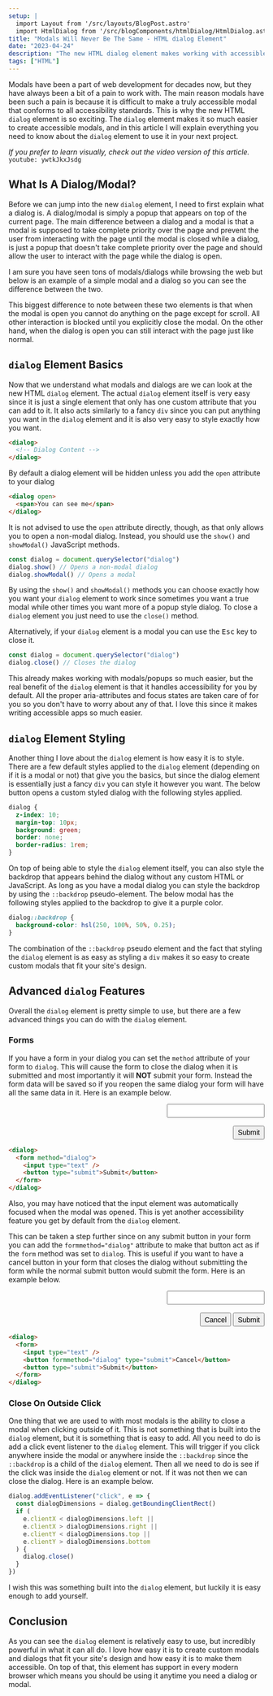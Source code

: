 ```yaml
---
setup: |
  import Layout from '/src/layouts/BlogPost.astro'
  import HtmlDialog from '/src/blogComponents/htmlDialog/HtmlDialog.astro'
title: "Modals Will Never Be The Same - HTML dialog Element"
date: "2023-04-24"
description: "The new HTML dialog element makes working with accessible modals so much easier. In this article I explain everything you need to know about the new dialog element to use it in your next project."
tags: ["HTML"]
---
```


Modals have been a part of web development for decades now, but they have always been a bit of a pain to work with. The main reason modals have been such a pain is because it is difficult to make a truly accessible modal that conforms to all accessibility standards. This is why the new HTML `dialog` element is so exciting. The `dialog` element makes it so much easier to create accessible modals, and in this article I will explain everything you need to know about the `dialog` element to use it in your next project.

_If you prefer to learn visually, check out the video version of this article._
`youtube: ywtkJkxJsdg`

## What Is A Dialog/Modal?

Before we can jump into the new `dialog` element, I need to first explain what a dialog is. A dialog/modal is simply a popup that appears on top of the current page. The main difference between a dialog and a modal is that a modal is supposed to take complete priority over the page and prevent the user from interacting with the page until the modal is closed while a dialog, is just a popup that doesn't take complete priority over the page and should allow the user to interact with the page while the dialog is open.

I am sure you have seen tons of modals/dialogs while browsing the web but below is an example of a simple modal and a dialog so you can see the difference between the two.

<HtmlDialog btnText="Open Modal" isModal />
<HtmlDialog btnText="Open Dialog" />

This biggest difference to note between these two elements is that when the modal is open you cannot do anything on the page except for scroll. All other interaction is blocked until you explicitly close the modal. On the other hand, when the dialog is open you can still interact with the page just like normal.

## `dialog` Element Basics

Now that we understand what modals and dialogs are we can look at the new HTML `dialog` element. The actual `dialog` element itself is very easy since it is just a single element that only has one custom attribute that you can add to it. It also acts similarly to a fancy `div` since you can put anything you want in the `dialog` element and it is also very easy to style exactly how you want.

```html
<dialog>
  <!-- Dialog Content -->
</dialog>
```

By default a dialog element will be hidden unless you add the `open` attribute to your dialog

```html
<dialog open>
  <span>You can see me</span>
</dialog>
```

It is not advised to use the `open` attribute directly, though, as that only allows you to open a non-modal dialog. Instead, you should use the `show()` and `showModal()` JavaScript methods.

```js
const dialog = document.querySelector("dialog")
dialog.show() // Opens a non-modal dialog
dialog.showModal() // Opens a modal
```

By using the `show()` and `showModal()` methods you can choose exactly how you want your `dialog` element to work since sometimes you want a true modal while other times you want more of a popup style dialog. To close a `dialog` element you just need to use the `close()` method.

<p>
  Alternatively, if your <code>dialog</code> element is a modal you can use the <kbd>Esc</kbd> key to close it.
<p>

```js
const dialog = document.querySelector("dialog")
dialog.close() // Closes the dialog
```

This already makes working with modals/popups so much easier, but the real benefit of the `dialog` element is that it handles accessibility for you by default. All the proper aria-attributes and focus states are taken care of for you so you don't have to worry about any of that. I love this since it makes writing accessible apps so much easier.

## `dialog` Element Styling

Another thing I love about the `dialog` element is how easy it is to style. There are a few default styles applied to the `dialog` element (depending on if it is a modal or not) that give you the basics, but since the dialog element is essentially just a fancy `div` you can style it however you want. The below button opens a custom styled dialog with the following styles applied.

<HtmlDialog modalStyle="background: var(--theme-green); border: none; border-radius: 1rem" />

```css
dialog {
  z-index: 10;
  margin-top: 10px;
  background: green;
  border: none;
  border-radius: 1rem;
}
```

On top of being able to style the `dialog` element itself, you can also style the backdrop that appears behind the dialog without any custom HTML or JavaScript. As long as you have a modal dialog you can style the backdrop by using the `::backdrop` pseudo-element. The below modal has the following styles applied to the backdrop to give it a purple color.

<HtmlDialog isModal purpleBackdrop />

```css
dialog::backdrop {
  background-color: hsl(250, 100%, 50%, 0.25);
}
```

The combination of the `::backdrop` pseudo element and the fact that styling the `dialog` element is as easy as styling a `div` makes it so easy to create custom modals that fit your site's design.

## Advanced `dialog` Features

Overall the `dialog` element is pretty simple to use, but there are a few advanced things you can do with the `dialog` element.

### Forms

If you have a form in your dialog you can set the `method` attribute of your form to `dialog`. This will cause the form to close the dialog when it is submitted and most importantly it will **NOT** submit your form. Instead the form data will be saved so if you reopen the same dialog your form will have all the same data in it. Here is an example below.

<HtmlDialog isModal>
  <form method="dialog">
    <div style="display: flex; flex-direction: column; gap: 1rem; align-items: flex-end;">
      <input style="font-size: inherit; padding: .25em;" type="text">
      <button style="padding: .25em .5em; font-size: inherit; cursor: pointer;" type="submit">Submit</button>
    </div>
  </form>
</HtmlDialog>

```html
<dialog>
  <form method="dialog">
    <input type="text" />
    <button type="submit">Submit</button>
  </form>
</dialog>
```

Also, you may have noticed that the input element was automatically focused when the modal was opened. This is yet another accessibility feature you get by default from the `dialog` element.

This can be taken a step further since on any submit button in your form you can add the `formmethod="dialog"` attribute to make that button act as if the `form` method was set to `dialog`. This is useful if you want to have a cancel button in your form that closes the dialog without submitting the form while the normal submit button would submit the form. Here is an example below.

<HtmlDialog isModal>
  <form onsubmit="if (event.submitter.matches('[data-cancel]')) return; event.preventDefault(); alert('Normally this would submit the form')">
    <div style="display: flex; flex-direction: column; gap: 1rem; align-items: flex-end;">
      <input style="font-size: inherit; padding: .25em;" type="text">
      <div>
        <button style="padding: .25em .5em; font-size: inherit; cursor: pointer;" data-cancel formmethod="dialog" type="submit">Cancel</button>
        <button style="padding: .25em .5em; font-size: inherit; cursor: pointer;" type="submit">Submit</button>
      </div>
    </div>
  </form>
</HtmlDialog>

```html {2,4}
<dialog>
  <form>
    <input type="text" />
    <button formmethod="dialog" type="submit">Cancel</button>
    <button type="submit">Submit</button>
  </form>
</dialog>
```

### Close On Outside Click

One thing that we are used to with most modals is the ability to close a modal when clicking outside of it. This is not something that is built into the `dialog` element, but it is something that is easy to add. All you need to do is add a click event listener to the `dialog` element. This will trigger if you click anywhere inside the modal or anywhere inside the `::backdrop` since the `::backdrop` is a child of the `dialog` element. Then all we need to do is see if the click was inside the `dialog` element or not. If it was not then we can close the dialog. Here is an example below.

<HtmlDialog isModal closeOnOutsideClick />

```js
dialog.addEventListener("click", e => {
  const dialogDimensions = dialog.getBoundingClientRect()
  if (
    e.clientX < dialogDimensions.left ||
    e.clientX > dialogDimensions.right ||
    e.clientY < dialogDimensions.top ||
    e.clientY > dialogDimensions.bottom
  ) {
    dialog.close()
  }
})
```

I wish this was something built into the `dialog` element, but luckily it is easy enough to add yourself.

## Conclusion

As you can see the `dialog` element is relatively easy to use, but incredibly powerful in what it can all do. I love how easy it is to create custom modals and dialogs that fit your site's design and how easy it is to make them accessible. On top of that, this element has support in every modern browser which means you should be using it anytime you need a dialog or modal.
